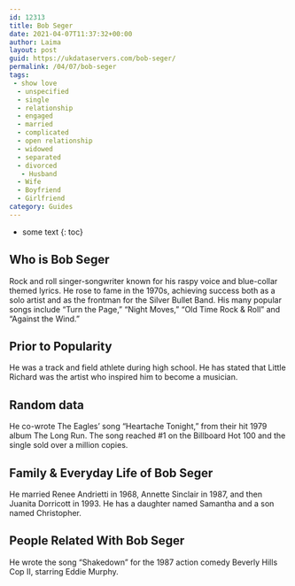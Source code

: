 ```yaml
---
id: 12313
title: Bob Seger
date: 2021-04-07T11:37:32+00:00
author: Laima
layout: post
guid: https://ukdataservers.com/bob-seger/
permalink: /04/07/bob-seger
tags:
 - show love
  - unspecified
  - single
  - relationship
  - engaged
  - married
  - complicated
  - open relationship
  - widowed
  - separated
  - divorced
   - Husband
  - Wife
  - Boyfriend
  - Girlfriend
category: Guides
---
```


* some text
{: toc}


## Who is Bob Seger
                  
                  
                  
Rock and roll singer-songwriter known for his raspy voice and blue-collar themed lyrics. He rose to fame in the 1970s, achieving success both as a solo artist and as the frontman for the Silver Bullet Band. His many popular songs include &#8220;Turn the Page,&#8221; &#8220;Night Moves,&#8221; &#8220;Old Time Rock & Roll&#8221; and &#8220;Against the Wind.&#8221;
                  
              
            
              
            
                
                
                
## Prior to Popularity
                  
                  
                  
He was a track and field athlete during high school. He has stated that Little Richard was the artist who inspired him to become a musician.
                  
              
            
              
            
                
                
                
## Random data
                  
                  
                  
He co-wrote The Eagles&#8217; song &#8220;Heartache Tonight,&#8221; from their hit 1979 album The Long Run. The song reached #1 on the Billboard Hot 100 and the single sold over a million copies.
                  
              
            
              
            
                
                
                
## Family & Everyday Life of Bob Seger
                  
                  
                  
He married Renee Andrietti in 1968, Annette Sinclair in 1987, and then Juanita Dorricott in 1993. He has a daughter named Samantha and a son named Christopher.
                  
              
            
              
            
                
                
                
## People Related With Bob Seger
                  
                  
                  
He wrote the song &#8220;Shakedown&#8221; for the 1987 action comedy Beverly Hills Cop II, starring Eddie Murphy.
                  
              
            
              
            
                
              
            
              
              
            
            
              
            
          
          
          